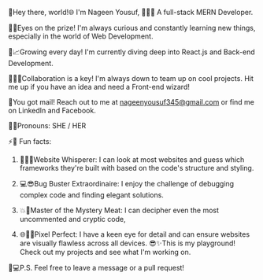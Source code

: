 👋Hey there, world!🌐 I'm Nageen Yousuf,
🚀👩‍💻 A full-stack MERN Developer.

 👀🔮Eyes on the prize! I'm always curious and constantly learning new things, especially in the world of Web Development.

🚀📈Growing every day!  I'm currently diving deep into React.js and Back-end Development.

📑🤝🏽Collaboration is a key!  I'm always down to team up on cool projects.  Hit me up if you have an idea and need a Front-end wizard!

📩You got mail!  Reach out to me at nageenyousuf345@gmail.com or find me on LinkedIn and Facebook.

👩‍💻Pronouns: SHE / HER

⚡🔮 Fun facts:

1. 👀👩‍💻Website Whisperer: I can look at most websites and guess which frameworks they're built with based on the code's structure and styling.

2. 💻😎Bug Buster Extraordinaire: I enjoy the challenge of debugging complex code and finding elegant solutions.
3. 💥🚀Master of the Mystery Meat:  I can decipher even the most uncommented and cryptic code,
4. 🌐👍🏽Pixel Perfect:  I have a keen eye for detail and can ensure websites are visually flawless across all devices.
😎✨This is my playground!  Check out my projects and see what I'm working on.

📩💻P.S.  Feel free to leave a message or a pull request!
